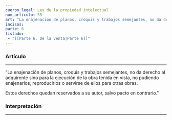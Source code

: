 ```yaml
---
cuerpo_legal: Ley de la propiedad intelectual
num_articulo: 55
art: "La enajenación de planos, croquis y trabajos semejantes, no da derecho al adquirente sino para la ejecución de la obra tenida en vista, no pudiendo enajenarlos, reproducirlos o servirse de ellos para otras obras.  Estos derechos quedan reservados a su autor, salvo pacto en contrario."
incisos: 
parte: 6
listado:
 - "[[Parte 6, De la venta|Parte 6]]"
---
```

### Artículo
---
"La enajenación de planos, croquis y trabajos semejantes, no da derecho al adquirente sino para la ejecución de la obra tenida en vista, no pudiendo enajenarlos, reproducirlos o servirse de ellos para otras obras.  

Estos derechos quedan reservados a su autor, salvo pacto en contrario."


### Interpretación
---
